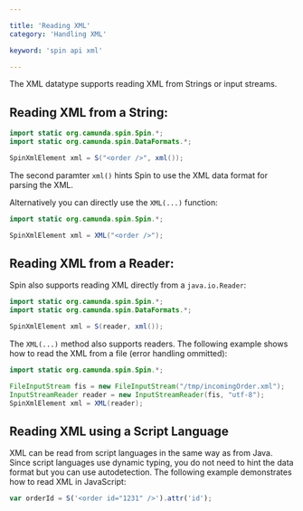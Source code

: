 ```yaml
---

title: 'Reading XML'
category: 'Handling XML'

keyword: 'spin api xml'

---
```


The XML datatype supports reading XML from Strings or input streams.

## Reading XML from a String:

```java
import static org.camunda.spin.Spin.*;
import static org.camunda.spin.DataFormats.*;

SpinXmlElement xml = S("<order />", xml());
```

The second paramter `xml()` hints Spin to use the XML data format for parsing the XML.

Alternatively you can directly use the `XML(...)` function:

```java
import static org.camunda.spin.Spin.*;

SpinXmlElement xml = XML("<order />");
```

## Reading XML from a Reader:

Spin also supports reading XML directly from a `java.io.Reader`:

```java
import static org.camunda.spin.Spin.*;
import static org.camunda.spin.DataFormats.*;

SpinXmlElement xml = S(reader, xml());
```

The `XML(...)` method also supports readers. The following example shows how to read the XML from a file (error handling ommitted):

```java
import static org.camunda.spin.Spin.*;

FileInputStream fis = new FileInputStream("/tmp/incomingOrder.xml");
InputStreamReader reader = new InputStreamReader(fis, "utf-8");
SpinXmlElement xml = XML(reader);
```

## Reading XML using a Script Language

XML can be read from script languages in the same way as from Java. Since script languages use dynamic typing, you do not need to hint the data format but you can use autodetection. The following example demonstrates how to read XML in JavaScript:

```javascript
var orderId = S('<order id="1231" />').attr('id');
```
